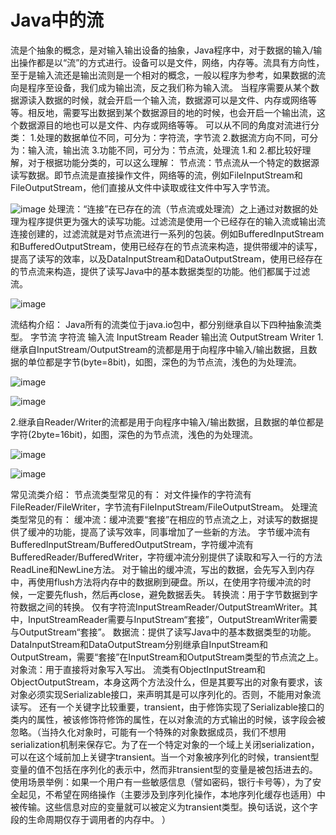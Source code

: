 # Java中的流

流是个抽象的概念，是对输入输出设备的抽象，Java程序中，对于数据的输入/输出操作都是以“流”的方式进行。设备可以是文件，网络，内存等。流具有方向性，至于是输入流还是输出流则是一个相对的概念，一般以程序为参考，如果数据的流向是程序至设备，我们成为输出流，反之我们称为输入流。
当程序需要从某个数据源读入数据的时候，就会开启一个输入流，数据源可以是文件、内存或网络等等。相反地，需要写出数据到某个数据源目的地的时候，也会开启一个输出流，这个数据源目的地也可以是文件、内存或网络等等。
可以从不同的角度对流进行分类：
1.处理的数据单位不同，可分为：字符流，字节流
2.数据流方向不同，可分为：输入流，输出流
3.功能不同，可分为：节点流，处理流
1.和 2.都比较好理解，对于根据功能分类的，可以这么理解：
节点流：节点流从一个特定的数据源读写数据。即节点流是直接操作文件，网络等的流，例如FileInputStream和FileOutputStream，他们直接从文件中读取或往文件中写入字节流。

![image](https://github.com/woojean/woojean.github.io/blob/master/images/java_10.png)
处理流：“连接”在已存在的流（节点流或处理流）之上通过对数据的处理为程序提供更为强大的读写功能。过滤流是使用一个已经存在的输入流或输出流连接创建的，过滤流就是对节点流进行一系列的包装。例如BufferedInputStream和BufferedOutputStream，使用已经存在的节点流来构造，提供带缓冲的读写，提高了读写的效率，以及DataInputStream和DataOutputStream，使用已经存在的节点流来构造，提供了读写Java中的基本数据类型的功能。他们都属于过滤流。

![image](https://github.com/woojean/woojean.github.io/blob/master/images/java_11.png)


流结构介绍：
Java所有的流类位于java.io包中，都分别继承自以下四种抽象流类型。
字节流	
字符流
输入流	InputStream	Reader
输出流	OutputStream	Writer
1.继承自InputStream/OutputStream的流都是用于向程序中输入/输出数据，且数据的单位都是字节(byte=8bit)，如图，深色的为节点流，浅色的为处理流。

![image](https://github.com/woojean/woojean.github.io/blob/master/images/java_12.png)

![image](https://github.com/woojean/woojean.github.io/blob/master/images/java_13.png)

2.继承自Reader/Writer的流都是用于向程序中输入/输出数据，且数据的单位都是字符(2byte=16bit)，如图，深色的为节点流，浅色的为处理流。

![image](https://github.com/woojean/woojean.github.io/blob/master/images/java_14.png)

![image](https://github.com/woojean/woojean.github.io/blob/master/images/java_15.png)

常见流类介绍：
节点流类型常见的有：
对文件操作的字符流有FileReader/FileWriter，字节流有FileInputStream/FileOutputStream。
处理流类型常见的有：
缓冲流：缓冲流要“套接”在相应的节点流之上，对读写的数据提供了缓冲的功能，提高了读写效率，同事增加了一些新的方法。
字节缓冲流有BufferedInputStream/BufferedOutputStream，字符缓冲流有BufferedReader/BufferedWriter，字符缓冲流分别提供了读取和写入一行的方法ReadLine和NewLine方法。
对于输出的缓冲流，写出的数据，会先写入到内存中，再使用flush方法将内存中的数据刷到硬盘。所以，在使用字符缓冲流的时候，一定要先flush，然后再close，避免数据丢失。
转换流：用于字节数据到字符数据之间的转换。
仅有字符流InputStreamReader/OutputStreamWriter。其中，InputStreamReader需要与InputStream“套接”，OutputStreamWriter需要与OutputStream“套接”。
数据流：提供了读写Java中的基本数据类型的功能。
DataInputStream和DataOutputStream分别继承自InputStream和OutputStream，需要“套接”在InputStream和OutputStream类型的节点流之上。
对象流：用于直接将对象写入写出。
流类有ObjectInputStream和ObjectOutputStream，本身这两个方法没什么，但是其要写出的对象有要求，该对象必须实现Serializable接口，来声明其是可以序列化的。否则，不能用对象流读写。
还有一个关键字比较重要，transient，由于修饰实现了Serializable接口的类内的属性，被该修饰符修饰的属性，在以对象流的方式输出的时候，该字段会被忽略。（当持久化对象时，可能有一个特殊的对象数据成员，我们不想用serialization机制来保存它。为了在一个特定对象的一个域上关闭serialization，可以在这个域前加上关键字transient。当一个对象被序列化的时候，transient型变量的值不包括在序列化的表示中，然而非transient型的变量是被包括进去的。
使用场景举例：如果一个用户有一些敏感信息（譬如密码，银行卡号等），为了安全起见，不希望在网络操作（主要涉及到序列化操作，本地序列化缓存也适用）中被传输。这些信息对应的变量就可以被定义为transient类型。换句话说，这个字段的生命周期仅存于调用者的内存中。 ）